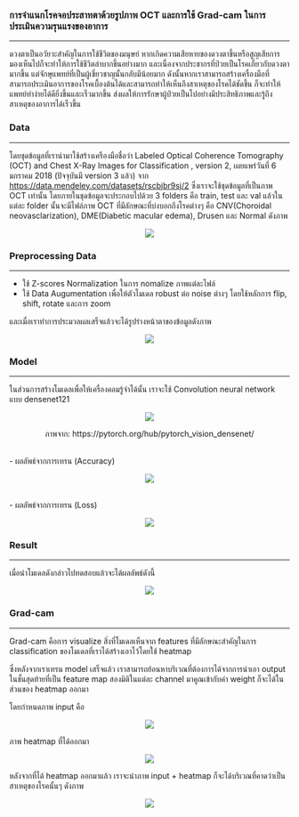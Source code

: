### การจำแนกโรคจอประสาทตาด้วยรูปภาพ OCT และการใช้ Grad-cam ในการประเมินความรุนแรงของอาการ
-------------
ดวงตาเป็นอวัยวะสำคัญในการใช้ชีวิตของมนุษย์ หากเกิดความเสียหายของดวงตาขึ้นหรือสูญเสียการมองเห็นไปก็จะทำให้การใช้ชีวิตลำบากขึ้นอย่างมาก และเนื่องจากประชากรที่ป่วยเป็นโรคเกี่ยวกับดวงตามากขึ้น แต่จักษุแพทย์ที่เป็นผู้เชี่ยวชาญนั้นกลับมีน้อยมาก ดังนั้นหากเราสามารถสร้างเครื่องมือที่สามารถประเมินอาการของโรคเบื้องต้นได้และสามารถทำให้เห็นถึงสาเหตุของโรคได้ชัดขึ้น ก็จะทำให้แพทย์ทำง่ายได้ดียิ่งขึ้นและเร็วมากขึ้น ส่งผลให้การรักษาผู้ป่วยเป็นไปอย่างมีประสิทธิภาพและรู้ถึงสาเหตุของอาการได้เร็วขึ้น


### Data
-------------
โดยชุดข้อมูลที่เรานำมาใช้สร้างเครืองมือชื่อว่า Labeled Optical Coherence Tomography (OCT) and Chest X-Ray Images for Classification , version 2, เผยแพร่วันที่ 6 มกราคม 2018 (ปัจจุบันมี version 3 แล้ว) จาก https://data.mendeley.com/datasets/rscbjbr9sj/2
ซึ่งเราจะใช้ชุดข้อมูลที่เป็นภาพ OCT เท่านั้น โดยภายในชุดข้อมูลจะประกอบไปด้วย 3 folders คือ train, test และ val แล้วในแต่ละ folder นั้นจะมีไฟล์ภาพ OCT ที่มีลักษณะที่บ่งบอกถึงโรคต่างๆ คือ CNV(Choroidal neovasclarization), DME(Diabetic macular edema), Drusen และ Normal ดังภาพ

<p align="center">
  <img src="/blob/data.png" />
</p>

### Preprocessing Data
-------------
- ใช้ Z-scores Normalization ในการ nomalize ภาพแต่ละไฟล์
- ใช้ Data Augumentation เพื่อให้ตัวโมเดล robust ต่อ noise ต่างๆ โดยใช้หลักการ flip, shift, rotate และการ zoom 

และเมื่อเราทำการประมวลผลเสร็จแล้วจะได้รูปร่างหน้าตาของข้อมูลดังภาพ

<p align="center">
  <img src="/blob/preprocessing.png" />
</p>


### Model
-------------
ในส่วนการสร้างโมเดลเพื่อให้เครื่องคอมรู้จำได้นั้น เราจะใช้ Convolution neural network แบบ densenet121 

<p align="center">
  <img src="/blob/densenet121.png" />
</p>
<p align="center">
  ภาพจาก: https://pytorch.org/hub/pytorch_vision_densenet/
</p>
<br />
- ผลลัพธ์จากการเทรน (Accuracy)


<p align="center">
  <img src="/blob/accuracy.png" />
</p>

<br />
- ผลลัพธ์จากการเทรน (Loss)

<p align="center">
  <img src="/blob/loss.png" />
</p>

### Result
-------------
เมื่อนำโมเดลดังกล่าวไปทดสอบแล้วจะได้ผลลัพธ์ดังนี้

<p align="center">
  <img src="/blob/cm.png" />
</p>

### Grad-cam
-------------

Grad-cam คือการ visualize สิ่งที่โมเดลเห็นจาก features ที่มีลักษณะสำคัญในการ classification ของโมเดลที่เราได้สร้างเอาไว้โดยใช้ heatmap 

ซึ่งหลังจากเราเทรน model เสร็จแล้ว เราสามารถย้อนหาบริเวณที่ต้องการได้จากการนำเอา output ในชั้นสุดท้ายที่เป็น feature map สองมิติในแต่ละ channel มาคูณเข้ากับค่า weight ก็จะได้ในส่วนของ heatmap ออกมา

โดยกำหนดภาพ input คือ

<p align="center">
  <img src="/blob/input.jfif" />
</p>

ภาพ heatmap ที่ได้ออกมา

<p align="center">
  <img src="/blob/heatmap.png" />
</p>

หลังจากที่ได้ heatmap ออกมาแล้ว เราจะนำภาพ input + heatmap ก็จะได้บริเวณที่คาดว่าเป็นสาเหตุของโรคนั้นๆ ดังภาพ

<p align="center">
  <img src="/blob/im_out.jpg" />
</p>
